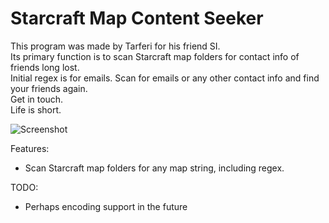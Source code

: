 # Starcraft Map Content Seeker
This program was made by Tarferi for his friend SI.
\
Its primary function is to scan Starcraft map folders for contact info of friends long lost.
\
Initial regex is for emails. Scan for emails or any other contact info and find your friends again.
\
Get in touch.
\
Life is short.

![Screenshot](https://rion.cz/scmcs/scr.png "Screenshot")

Features:
* Scan Starcraft map folders for any map string, including regex.

TODO:
* Perhaps encoding support in the future

